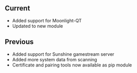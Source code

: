 ## Current
- Added support for Moonlight-QT
- Updated to new module

## Previous
- Added support for Sunshine gamestream server
- Added more system data from scanning
- Certificate and pairing tools now available as pip module